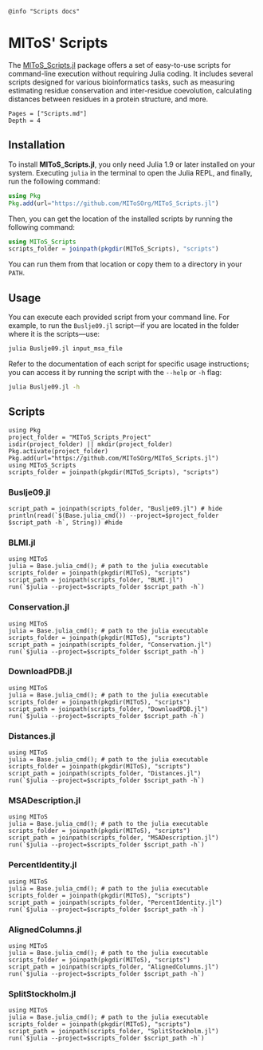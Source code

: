 ```@setup log
@info "Scripts docs"
```

# MIToS' Scripts

The [MIToS_Scripts.jl](https://github.com/MIToSOrg/MIToS_Scripts.jl) package offers a set 
of easy-to-use scripts for command-line execution without requiring Julia coding. 
It includes several scripts designed for various bioinformatics tasks, such as measuring
estimating residue conservation and inter-residue coevolution, calculating distances between
residues in a protein structure, and more.

```@contents
Pages = ["Scripts.md"]
Depth = 4
```   

## Installation

To install **MIToS_Scripts.jl**, you only need Julia 1.9 or later installed on your 
system. Executing `julia` in the terminal to open the Julia REPL, and finally, run the 
following command:

```julia
using Pkg
Pkg.add(url="https://github.com/MIToSOrg/MIToS_Scripts.jl")
```

Then, you can get the location of the installed scripts by running the following command:

```julia
using MIToS_Scripts
scripts_folder = joinpath(pkgdir(MIToS_Scripts), "scripts")
```

You can run them from that location or copy them to a directory in your `PATH`.

## Usage

You can execute each provided script from your command line. For example, to run the `Buslje09.jl` 
script—if you are located in the folder where it is the scripts—use:

```bash
julia Buslje09.jl input_msa_file
```

Refer to the documentation of each script for specific usage instructions; you can access 
it by running the script with the `--help` or `-h` flag:

```bash
julia Buslje09.jl -h
```

## Scripts

```@setup scripts
using Pkg
project_folder = "MIToS_Scripts_Project"
isdir(project_folder) || mkdir(project_folder)
Pkg.activate(project_folder)
Pkg.add(url="https://github.com/MIToSOrg/MIToS_Scripts.jl")
using MIToS_Scripts
scripts_folder = joinpath(pkgdir(MIToS_Scripts), "scripts")
```

### Buslje09.jl

```@example scripts
script_path = joinpath(scripts_folder, "Buslje09.jl") # hide
println(read(`$(Base.julia_cmd()) --project=$project_folder $script_path -h`, String)) #hide
```  

### BLMI.jl

```@repl
using MIToS
julia = Base.julia_cmd(); # path to the julia executable
scripts_folder = joinpath(pkgdir(MIToS), "scripts")
script_path = joinpath(scripts_folder, "BLMI.jl")
run(`$julia --project=$scripts_folder $script_path -h`)
```  

### Conservation.jl

```@repl
using MIToS
julia = Base.julia_cmd(); # path to the julia executable
scripts_folder = joinpath(pkgdir(MIToS), "scripts")
script_path = joinpath(scripts_folder, "Conservation.jl")
run(`$julia --project=$scripts_folder $script_path -h`)
```  

### DownloadPDB.jl

```@repl
using MIToS
julia = Base.julia_cmd(); # path to the julia executable
scripts_folder = joinpath(pkgdir(MIToS), "scripts")
script_path = joinpath(scripts_folder, "DownloadPDB.jl")
run(`$julia --project=$scripts_folder $script_path -h`)
```  

### Distances.jl

```@repl
using MIToS
julia = Base.julia_cmd(); # path to the julia executable
scripts_folder = joinpath(pkgdir(MIToS), "scripts")
script_path = joinpath(scripts_folder, "Distances.jl")
run(`$julia --project=$scripts_folder $script_path -h`)
```  

### MSADescription.jl

```@repl
using MIToS
julia = Base.julia_cmd(); # path to the julia executable
scripts_folder = joinpath(pkgdir(MIToS), "scripts")
script_path = joinpath(scripts_folder, "MSADescription.jl")
run(`$julia --project=$scripts_folder $script_path -h`)
```  

### PercentIdentity.jl

```@repl
using MIToS
julia = Base.julia_cmd(); # path to the julia executable
scripts_folder = joinpath(pkgdir(MIToS), "scripts")
script_path = joinpath(scripts_folder, "PercentIdentity.jl")
run(`$julia --project=$scripts_folder $script_path -h`)
```  

### AlignedColumns.jl

```@repl
using MIToS
julia = Base.julia_cmd(); # path to the julia executable
scripts_folder = joinpath(pkgdir(MIToS), "scripts")
script_path = joinpath(scripts_folder, "AlignedColumns.jl")
run(`$julia --project=$scripts_folder $script_path -h`)
```  

### SplitStockholm.jl

```@repl
using MIToS
julia = Base.julia_cmd(); # path to the julia executable
scripts_folder = joinpath(pkgdir(MIToS), "scripts")
script_path = joinpath(scripts_folder, "SplitStockholm.jl")
run(`$julia --project=$scripts_folder $script_path -h`)
```

